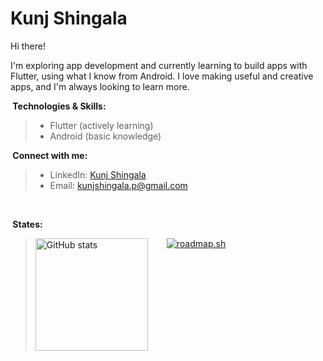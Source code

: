 # Kunj Shingala

Hi there! 

I'm exploring app development and currently learning to build apps with Flutter, using what I know from Android. I love making useful and creative apps, and I'm always looking to learn more.

**️ Technologies & Skills:**

>- Flutter (actively learning)
>- Android (basic knowledge)

**️ Connect with me:**

>- LinkedIn: [Kunj Shingala](https://www.linkedin.com/in/kunjshingala03/)
>- Email: kunjshingala.p@gmail.com

<br>

**️ States:**

><div style="display:flex; gap:30px; flex-wrap:wrap;">
>    <a href="https://github.com/Kunjshingala">
>        <img height="180em" src="https://github-readme-stats-eight-theta.vercel.app/api/top-langs/?username=Kunjshingala&layout=compact&langs_count=8&theme=algolia"   alt="GitHub stats">
>    </a>
>    <a href="https://roadmap.sh"><img src="https://api.roadmap.sh/v1-badge/wide/6459d8dff3d9ecfa51d82f3b? 
>    variant=dark&roadmaps=flutter%2Candroid" alt="roadmap.sh"/></a>
></div>
